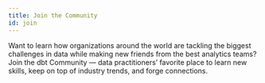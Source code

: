 ```yaml
---
title: Join the Community
id: join
---
```


<section className="community-home">

Want to learn how organizations around the world are tackling the biggest challenges in data while making new friends from the best analytics teams? Join the dbt Community — data practitioners’ favorite place to learn new skills, keep on top of industry trends, and forge connections.

<div className="grid--3-col">

<Card
    title="Join us on Slack"
    body="Follow the pulse of the dbt Community! Chat with other practitioners in your city, country or worldwide about data work, tech stacks, or simply share a killer meme."
link="https://www.getdbt.com/community/join-the-community/"
    icon="slack"
/>

<Card
    title="Community Forum"
    body="Have a question about how to do something in dbt? Hop into the Community Forum and work with others to create long lived community knowledge."
    link="community/forum"
    icon="discussion"
/>

<Card
    title="How to contribute"
    body="Want to get involved? This is the place! Learn how to contribute to our open source repositories, write for the blog, speak at a meetup and more."
    link="community/contribute" icon="writing"
/>

<Card
    title="Code of Conduct"
    body="The dbt Community is diverse, inclusive and vibrant. We are committed to creating a space where everyone can feel welcome and safe to join, contribute and share their ideas. Our Code of Conduct reflects the agreement that all Community members make to each other to uphold these ideals."
    link="community/resources/code-of-conduct/"
    icon="folder"
/>

<Card
    title="Upcoming events"
    body="Nothing beats the energy of a meetup or a live event. Whether it's in-person Meetups in your local area, Coalesce – the annual Analytics Engineering Conference – or online Office Hours there are options for everyone."
    link="community/events"
    icon="calendar" />

<Card
    title="Watch past events"
    body="Get a taste for the energy of our live events, get inspired, or prepare for an upcoming event by watching recordings from our YouTube archives."
    link="https://www.youtube.com/playlist?list=PL0QYlrC86xQl1DGKBopQZiZ6tSqrMlD2M"
    icon="star"
/>

</div>
</section>
